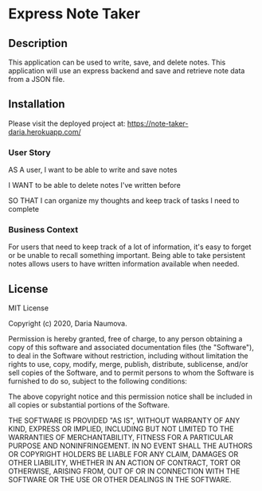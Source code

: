 # Express Note Taker

## Description

This application can be used to write, save, and delete notes. This application will use an express backend and save and retrieve note data from a JSON file.

## Installation

Please visit the deployed project at: https://note-taker-daria.herokuapp.com/ 

### User Story

AS A user, I want to be able to write and save notes  

I WANT to be able to delete notes I've written before  

SO THAT I can organize my thoughts and keep track of tasks I need to complete  

### Business Context

For users that need to keep track of a lot of information, it's easy to forget or be unable to recall something important. Being able to take persistent notes allows users to have written information available when needed.

## License

MIT License

Copyright (c) 2020, Daria Naumova.

Permission is hereby granted, free of charge, to any person obtaining a copy of this software and associated documentation files (the "Software"), to deal in the Software without restriction, including without limitation the rights to use, copy, modify, merge, publish, distribute, sublicense, and/or sell copies of the Software, and to permit persons to whom the Software is furnished to do so, subject to the following conditions:

The above copyright notice and this permission notice shall be included in all copies or substantial portions of the Software.

THE SOFTWARE IS PROVIDED "AS IS", WITHOUT WARRANTY OF ANY KIND, EXPRESS OR IMPLIED, INCLUDING BUT NOT LIMITED TO THE WARRANTIES OF MERCHANTABILITY, FITNESS FOR A PARTICULAR PURPOSE AND NONINFRINGEMENT. IN NO EVENT SHALL THE AUTHORS OR COPYRIGHT HOLDERS BE LIABLE FOR ANY CLAIM, DAMAGES OR OTHER LIABILITY, WHETHER IN AN ACTION OF CONTRACT, TORT OR OTHERWISE, ARISING FROM, OUT OF OR IN CONNECTION WITH THE SOFTWARE OR THE USE OR OTHER DEALINGS IN THE SOFTWARE.
